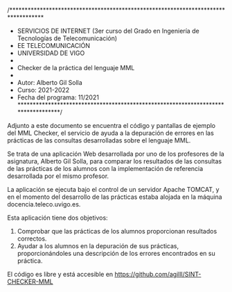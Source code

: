 /***********************************************************************************
 *    SERVICIOS DE INTERNET  (3er curso del Grado en Ingeniería de Tecnologías de Telecomunicación)
 *    EE TELECOMUNICACIÓN
 *    UNIVERSIDAD DE VIGO
 *
 *    Checker de la práctica del lenguaje MML
 *
 *    Autor: Alberto Gil Solla
 *    Curso: 2021-2022
 *    Fecha del programa: 11/2021
 **********************************************************************************/

Adjunto a este documento se encuentra el código y pantallas de ejemplo del MML Checker, el servicio de ayuda a la depuración de errores en las prácticas de las consultas desarrolladas sobre el lenguaje MML.

Se trata de una aplicación Web desarrollada por uno de los profesores de la asignatura, Alberto Gil Solla, para comparar los resultados de las consultas de las prácticas de los alumnos con la implementación de referencia desarrollada por el mismo profesor.

La aplicación se ejecuta bajo el control de un servidor Apache TOMCAT, y en el momento del desarrollo de las prácticas estaba alojada en la máquina docencia.teleco.uvigo.es.

Esta aplicación tiene dos objetivos:
1.	Comprobar que las prácticas de los alumnos proporcionan resultados correctos.
2.	Ayudar a los alumnos en la depuración de sus prácticas, proporcionándoles una descripción de los errores encontrados en su práctica.

El código es libre y está accesible en https://github.com/agilll/SINT-CHECKER-MML 

